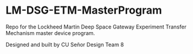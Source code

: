 # LM-DSG-ETM-MasterProgram
Repo for the Lockheed Martin Deep Space Gateway Experiment Transfer Mechanism master device program.

Designed and built by CU Señor Design Team 8
